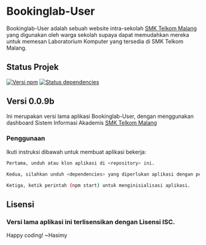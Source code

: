 # Bookinglab-User

Bookinglab-User adalah sebuah website intra-sekolah [SMK Telkom Malang](https://smktelkom-mlg.sch.id/) yang digunakan oleh warga sekolah supaya dapat memudahkan mereka untuk memesan Laboratorium Komputer yang tersedia di SMK Telkom Malang.

## Status Projek

[![Versi npm](https://img.shields.io/npm/v/npm.svg)](https://www.npmjs.com/)
[![Status dependencies](https://img.shields.io/hackage-deps/v/lens.svg)](https://github.com/hasimy-as/Bookinglab-User/tree/siakad-lama)

## Versi 0.0.9b
Ini merupakan versi lama aplikasi Bookinglab-User, dengan menggunakan dashboard Sistem Informasi Akademis [SMK Telkom Malang](https://smktelkom-mlg.sch.id/)

### Penggunaan

Ikuti instruksi dibawah untuk membuat aplikasi bekerja:

```sh
Pertama, unduh atau klon aplikasi di <repository> ini.

Kedua, silahkan unduh <dependencies> yang diperlukan aplikasi dengan perintah (npm install --save) di CLI anda.

Ketiga, ketik perintah (npm start) untuk menginisialisasi aplikasi.

```

## Lisensi
### Versi lama aplikasi ini terlisensikan dengan Lisensi ISC.

Happy coding!
~Hasimy
